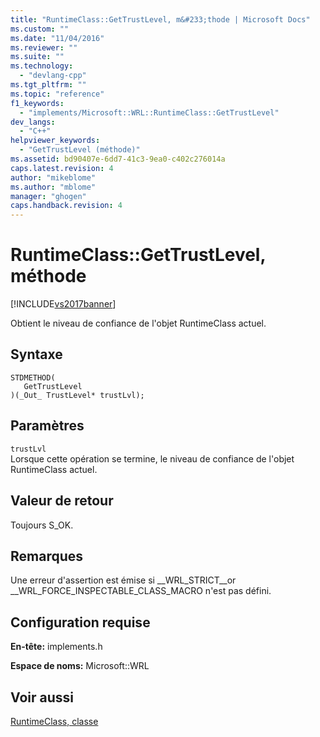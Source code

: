 ```yaml
---
title: "RuntimeClass::GetTrustLevel, m&#233;thode | Microsoft Docs"
ms.custom: ""
ms.date: "11/04/2016"
ms.reviewer: ""
ms.suite: ""
ms.technology: 
  - "devlang-cpp"
ms.tgt_pltfrm: ""
ms.topic: "reference"
f1_keywords: 
  - "implements/Microsoft::WRL::RuntimeClass::GetTrustLevel"
dev_langs: 
  - "C++"
helpviewer_keywords: 
  - "GetTrustLevel (méthode)"
ms.assetid: bd90407e-6dd7-41c3-9ea0-c402c276014a
caps.latest.revision: 4
author: "mikeblome"
ms.author: "mblome"
manager: "ghogen"
caps.handback.revision: 4
---
```

# RuntimeClass::GetTrustLevel, m&#233;thode
[!INCLUDE[vs2017banner](../assembler/inline/includes/vs2017banner.md)]

Obtient le niveau de confiance de l'objet RuntimeClass actuel.  
  
## Syntaxe  
  
```  
STDMETHOD(  
   GetTrustLevel  
)(_Out_ TrustLevel* trustLvl);  
```  
  
## Paramètres  
 `trustLvl`  
 Lorsque cette opération se termine, le niveau de confiance de l'objet RuntimeClass actuel.  
  
## Valeur de retour  
 Toujours S\_OK.  
  
## Remarques  
 Une erreur d'assertion est émise si \_\_WRL\_STRICT\_\_or \_\_WRL\_FORCE\_INSPECTABLE\_CLASS\_MACRO n'est pas défini.  
  
## Configuration requise  
 **En\-tête:** implements.h  
  
 **Espace de noms:** Microsoft::WRL  
  
## Voir aussi  
 [RuntimeClass, classe](../windows/runtimeclass-class.md)